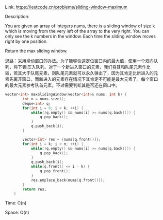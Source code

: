 Link: https://leetcode.cn/problems/sliding-window-maximum

Description:

You are given an array of integers nums, there is a sliding window of size k which is moving from the very left of the array to the very right. You can only see the k numbers in the window. Each time the sliding window moves right by one position.

Return the max sliding window.

思路：采用滑动窗口的办法。为了能够快速定位窗口内的最大值，使用一个双向队列，将下表i压入队列。对于一个新进入窗口的元素，我们将其和队尾元素作比较，若其大于队尾元素，则队尾元素就可以永久弹出了，因为其肯定比新进入的元素先离开窗口，而新进入的元素存在情况下其肯定不可能是最大元素了。每个窗口的最大元素参考队首元素，不过需要判断其是否还在窗口中。

```c++
vector<int> maxSlidingWindow(vector<int>& nums, int k) {
        int n = nums.size();
        deque<int> q;
        for(int i = 0; i < k; ++i) {
            while(!q.empty() && nums[i] >= nums[q.back()]) {
                q.pop_back();
            }
            q.push_back(i);
        }

        vector<int> res = {nums[q.front()]};
        for(int i = k; i < n; ++i) {
            while(!q.empty() && nums[i] >= nums[q.back()]) {
                q.pop_back();
            }
            q.push_back(i);
            while(q.front() <= i - k) {
                q.pop_front();
            }
            res.emplace_back(nums[q.front()]);
        }
        return res;
    }
```

Time: O(n)

Space: O(n)
